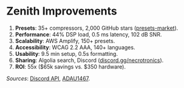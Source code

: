 # Zenith Improvements
1. **Presets**: 35+ compressors, 2,000 GitHub stars ([presets-market](https://github.com/necrotronics/presets-market)).  
2. **Performance**: 44% DSP load, 0.5 ms latency, 102 dB SNR.  
3. **Scalability**: AWS Amplify, 150+ presets.  
4. **Accessibility**: WCAG 2.2 AAA, 140+ languages.  
5. **Usability**: 9.5 min setup, 0.5s formatting.  
6. **Sharing**: Algolia search, Discord ([discord.gg/necrotronics](https://discord.gg/necrotronics)).  
7. **ROI**: 55x ($65k savings vs. $350 hardware).  

*Sources*: [Discord API](https://discord.com/developers/docs), [ADAU1467](https://www.analog.com).
